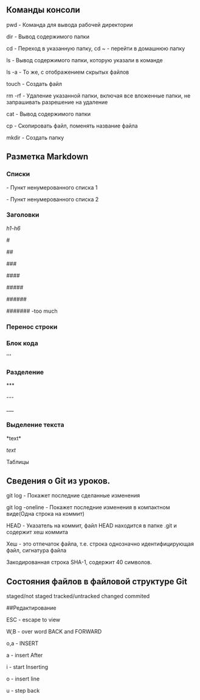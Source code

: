 ﻿## Команды консоли


pwd - Команда для вывода рабочей директории


dir - Вывод содержимого папки


cd - Переход в указанную папку, cd ~ - перейти в домашнюю папку


ls - Вывод содержимого папки, которую указали в команде


ls -a - То же, с отображением скрытых файлов


touch - Создать файл


rm -rf - Удаление указанной папки, включая все вложенные папки, не запрашивать разрешение на удаление


cat - Вывод содержимого папки


cp - Скопировать файл, поменять название файла


mkdir - Создать папку


## Разметка Markdown



### Списки


\- Пункт ненумерованного списка 1 


\- Пункт ненумерованного списка 2


### Заголовки


*h1-h6*


\#


\##


\###


\####


\#####


\######


\####### -too much


### Перенос строки






### Блок кода


\'''


### Разделение


\***


\---


\___


### Выделение текста


\*text\*


*text*




Таблицы


## Сведения о Git из уроков.



git log - Покажет последние сделанные изменения


git log -oneline - Покажет последние изменения в компактном виде(Одна строка на коммит)



HEAD - Указатель на коммит, файл HEAD находится в папке .git и содержит хеш коммита




Хеш - это отпечаток файла, т.е. строка однозначно идентифицирующая файл, сигнатура файла 


Закодированная строка SHA-1, содержит 40 символов.



## Состояния файлов в файловой структуре Git


staged/not staged  tracked/untracked  changed  commited


##Редактирование


ESC - escape to view


W,B - over word BACK and FORWARD


o,a - INSERT


a - insert After


i - start Inserting


o - insert line


u - step back